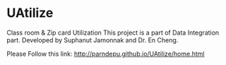 # UAtilize
Class room &amp; Zip card Utilization
This project is a part of Data Integration part.
Developed by Suphanut Jamonnak and Dr. En Cheng.

Please Follow this link: http://parndepu.github.io/UAtilize/home.html
